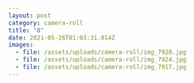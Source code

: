 ```yaml
---
layout: post
category: camera-roll
title: "8"
date: 2021-05-26T01:03:31.014Z
images:
  - file: /assets/uploads/camera-roll/img_7928.jpg
  - file: /assets/uploads/camera-roll/img_7924.jpg
  - file: /assets/uploads/camera-roll/img_7917.jpg
---
```

